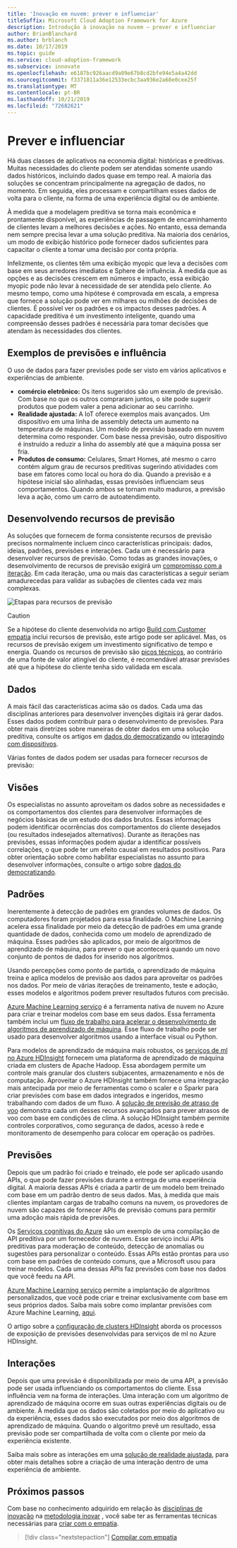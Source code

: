 ```yaml
---
title: 'Inovação em nuvem: prever e influenciar'
titleSuffix: Microsoft Cloud Adoption Framework for Azure
description: Introdução à inovação na nuvem – prever e influenciar
author: BrianBlanchard
ms.author: brblanch
ms.date: 10/17/2019
ms.topic: guide
ms.service: cloud-adoption-framework
ms.subservice: innovate
ms.openlocfilehash: e6187bc926aacd9a09e67b8cd2bfe94e5a4a42dd
ms.sourcegitcommit: f3371811a36e12533ecbc3aa936e2a68e0cee25f
ms.translationtype: MT
ms.contentlocale: pt-BR
ms.lasthandoff: 10/21/2019
ms.locfileid: "72682621"
---
```

# <a name="predict-and-influence"></a>Prever e influenciar

Há duas classes de aplicativos na economia digital: históricas e preditivas. Muitas necessidades do cliente podem ser atendidas somente usando dados históricos, incluindo dados quase em tempo real. A maioria das soluções se concentram principalmente na agregação de dados, no momento. Em seguida, eles processam e compartilham esses dados de volta para o cliente, na forma de uma experiência digital ou de ambiente.

À medida que a modelagem preditiva se torna mais econômica e prontamente disponível, as experiências de passagem de encaminhamento de clientes levam a melhores decisões e ações. No entanto, essa demanda nem sempre precisa levar a uma solução preditiva. Na maioria dos cenários, um modo de exibição histórico pode fornecer dados suficientes para capacitar o cliente a tomar uma decisão por conta própria.

Infelizmente, os clientes têm uma exibição myopic que leva a decisões com base em seus arredores imediatos e Sphere de influência. À medida que as opções e as decisões crescem em números e impacto, essa exibição myopic pode não levar à necessidade de ser atendida pelo cliente. Ao mesmo tempo, como uma hipótese é comprovada em escala, a empresa que fornece a solução pode ver em milhares ou milhões de decisões de clientes. É possível ver os padrões e os impactos desses padrões. A capacidade preditiva é um investimento inteligente, quando uma compreensão desses padrões é necessária para tomar decisões que atendam às necessidades dos clientes.

## <a name="examples-of-predictions-and-influence"></a>Exemplos de previsões e influência

O uso de dados para fazer previsões pode ser visto em vários aplicativos e experiências de ambiente.

- **comércio eletrônico:** Os itens sugeridos são um exemplo de previsão. Com base no que os outros compraram juntos, o site pode sugerir produtos que podem valer a pena adicionar ao seu carrinho.
- **Realidade ajustada:** A IoT oferece exemplos mais avançados. Um dispositivo em uma linha de assembly detecta um aumento na temperatura de máquinas. Um modelo de previsão baseado em nuvem determina como responder. Com base nessa previsão, outro dispositivo é instruído a reduzir a linha do assembly até que a máquina possa ser fria.
- **Produtos de consumo:** Celulares, Smart Homes, até mesmo o carro contém algum grau de recursos preditivas sugerindo atividades com base em fatores como local ou hora do dia. Quando a previsão e a hipótese inicial são alinhadas, essas previsões influenciam seus comportamentos. Quando ambos se tornam muito maduros, a previsão leva a ação, como um carro de autoatendimento.

## <a name="developing-predictive-capabilities"></a>Desenvolvendo recursos de previsão

As soluções que fornecem de forma consistente recursos de previsão precisos normalmente incluem cinco características principais: dados, ideias, padrões, previsões e interações. Cada um é necessário para desenvolver recursos de previsão. Como todas as grandes inovações, o desenvolvimento de recursos de previsão exigirá um [compromisso com a iteração](./index.md#commitment-to-iteration). Em cada iteração, uma ou mais das características a seguir seriam amadurecedas para validar as subações de clientes cada vez mais complexas.

![Etapas para recursos de previsão](../../_images/innovate/predict-and-influence.png)

> [!CAUTION]
> Se a hipótese do cliente desenvolvida no artigo [Build com Customer empatia](./build.md) inclui recursos de previsão, este artigo pode ser aplicável. Mas, os recursos de previsão exigem um investimento significativo de tempo e energia. Quando os recursos de previsão são [picos técnicos](./build.md#reduce-complexity-and-delay-technical-spikes), ao contrário de uma fonte de valor atingível do cliente, é recomendável atrasar previsões até que a hipótese do cliente tenha sido validada em escala.

## <a name="data"></a>Dados

A mais fácil das características acima são os dados. Cada uma das disciplinas anteriores para desenvolver invenções digitais irá gerar dados. Esses dados podem contribuir para o desenvolvimento de previsões. Para obter mais diretrizes sobre maneiras de obter dados em uma solução preditiva, consulte os artigos em [dados do democratizando](./data.md) ou [interagindo com dispositivos](./devices.md).

Várias fontes de dados podem ser usadas para fornecer recursos de previsão:

## <a name="insights"></a>Visões

Os especialistas no assunto aproveitam os dados sobre as necessidades e os comportamentos dos clientes para desenvolver informações de negócios básicas de um estudo dos dados brutos. Essas informações podem identificar ocorrências dos comportamentos do cliente desejados (ou resultados indesejados alternativos). Durante as iterações nas previsões, essas informações podem ajudar a identificar possíveis correlações, o que pode ter um efeito causal em resultados positivos. Para obter orientação sobre como habilitar especialistas no assunto para desenvolver informações, consulte o artigo sobre [dados do democratizando](./data.md).

## <a name="patterns"></a>Padrões

Inerentemente à detecção de padrões em grandes volumes de dados. Os computadores foram projetados para essa finalidade. O Machine Learning acelera essa finalidade por meio da detecção de padrões em uma grande quantidade de dados, conhecida como um modelo de aprendizado de máquina. Esses padrões são aplicados, por meio de algoritmos de aprendizado de máquina, para prever o que acontecerá quando um novo conjunto de pontos de dados for inserido nos algoritmos.

Usando percepções como ponto de partida, o aprendizado de máquina treina e aplica modelos de previsão aos dados para aproveitar os padrões nos dados. Por meio de várias iterações de treinamento, teste e adoção, esses modelos e algoritmos podem prever resultados futuros com precisão.

[Azure Machine Learning serviço](https://docs.microsoft.com/azure/machine-learning/service/overview-what-is-azure-ml) é a ferramenta nativa de nuvem no Azure para criar e treinar modelos com base em seus dados. Essa ferramenta também inclui um [fluxo de trabalho para acelerar o desenvolvimento de algoritmos de aprendizado de máquina](https://docs.microsoft.com/azure/machine-learning/service/concept-azure-machine-learning-architecture). Esse fluxo de trabalho pode ser usado para desenvolver algoritmos usando a interface visual ou Python.

Para modelos de aprendizado de máquina mais robustos, os [serviços de ml no Azure HDInsight](https://docs.microsoft.com/azure/hdinsight/r-server/r-server-overview) fornecem uma plataforma de aprendizado de máquina criada em clusters de Apache Hadoop. Essa abordagem permite um controle mais granular dos clusters subjacentes, armazenamento e nós de computação. Aproveitar o Azure HDInsight também fornece uma integração mais antecipada por meio de ferramentas como o scaler e o Sparkr para criar previsões com base em dados integrados e ingeridos, mesmo trabalhando com dados de um fluxo. A [solução de previsão de atraso de voo](https://docs.microsoft.com/azure/hdinsight/hdinsight-hadoop-r-scaler-sparkr) demonstra cada um desses recursos avançados para prever atrasos de voo com base em condições de clima. A solução HDInsight também permite controles corporativos, como segurança de dados, acesso à rede e monitoramento de desempenho para colocar em operação os padrões.

## <a name="predictions"></a>Previsões

Depois que um padrão foi criado e treinado, ele pode ser aplicado usando APIs, o que pode fazer previsões durante a entrega de uma experiência digital. A maioria dessas APIs é criada a partir de um modelo bem treinado com base em um padrão dentro de seus dados. Mas, à medida que mais clientes implantam cargas de trabalho comuns na nuvem, os provedores de nuvem são capazes de fornecer APIs de previsão comuns para permitir uma adoção mais rápida de previsões.

Os [Serviços cognitivas do Azure](https://docs.microsoft.com/azure/cognitive-services) são um exemplo de uma compilação de API preditiva por um fornecedor de nuvem. Esse serviço inclui APIs preditivas para moderação de conteúdo, detecção de anomalias ou sugestões para personalizar o conteúdo. Essas APIs estão prontas para uso com base em padrões de conteúdo comuns, que a Microsoft usou para treinar modelos. Cada uma dessas APIs faz previsões com base nos dados que você feedu na API.

[Azure Machine Learning serviço](https://docs.microsoft.com/azure/machine-learning) permite a implantação de algoritmos personalizados, que você pode criar e treinar exclusivamente com base em seus próprios dados. Saiba mais sobre como implantar previsões com Azure Machine Learning, [aqui](https://docs.microsoft.com/azure/machine-learning/service/how-to-deploy-and-where).

O artigo sobre a [configuração de clusters HDInsight](https://docs.microsoft.com/azure/hdinsight/hdinsight-hadoop-provision-linux-clusters) aborda os processos de exposição de previsões desenvolvidas para serviços de ml no Azure HDInsight.

## <a name="interactions"></a>Interações

Depois que uma previsão é disponibilizada por meio de uma API, a previsão pode ser usada influenciando os comportamentos do cliente. Essa influência vem na forma de interações. Uma interação com um algoritmo de aprendizado de máquina ocorre em suas outras experiências digitais ou de ambiente. À medida que os dados são coletados por meio do aplicativo ou da experiência, esses dados são executados por meio dos algoritmos de aprendizado de máquina. Quando o algoritmo prevê um resultado, essa previsão pode ser compartilhada de volta com o cliente por meio da experiência existente.

Saiba mais sobre as interações em uma [solução de realidade ajustada](./devices.md#adjusted-reality), para obter mais detalhes sobre a criação de uma interação dentro de uma experiência de ambiente.

## <a name="next-steps"></a>Próximos passos

Com base no conhecimento adquirido em relação às [disciplinas de inovação](./invention.md) na [metodologia inovar](./index.md) , você sabe ter as ferramentas técnicas necessárias para [criar com o empatia](./build.md).

> [!div class="nextstepaction"]
> [Compilar com empatia](./build.md)
